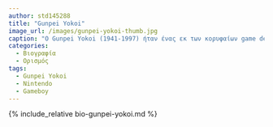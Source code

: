 ```yaml
---
author: std145288
title: "Gunpei Yokoi"
image_url: /images/gunpei-yokoi-thumb.jpg
caption: "O Gunpei Yokoi (1941-1997) ήταν ένας εκ των κορυφαίων game designers της Nintendo και πατέρας του διάσημου Gameboy"
categories:
  - Βιογραφία 
  - Ορισμός 
tags:
  - Gunpei Yokoi
  - Nintendo
  - Gameboy
---
```


{% include_relative bio-gunpei-yokoi.md %}
